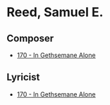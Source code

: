 # Reed, Samuel E.

## Composer

- [170 - In Gethsemane Alone](/hymns/170.md)

## Lyricist

- [170 - In Gethsemane Alone](/hymns/170.md)

